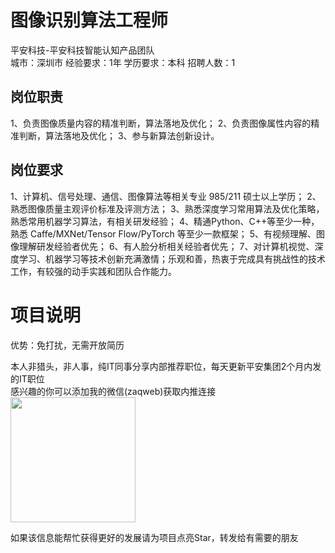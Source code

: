 # 图像识别算法工程师
平安科技-平安科技智能认知产品团队  
城市：深圳市 经验要求：1年 学历要求：本科  招聘人数：1

## 岗位职责
1、负责图像质量内容的精准判断，算法落地及优化；
 2、负责图像属性内容的精准判断，算法落地及优化；
 3、参与新算法创新设计。

## 岗位要求
1、计算机、信号处理、通信、图像算法等相关专业 985/211 硕士以上学历；
 2、熟悉图像质量主观评价标准及评测方法；
 3、熟悉深度学习常用算法及优化策略，熟悉常用机器学习算法，有相关研发经验；
 4、精通Python、C++等至少一种，熟悉 Caffe/MXNet/Tensor Flow/PyTorch 等至少一款框架；
 5、有视频理解、图像理解研发经验者优先；
 6、有人脸分析相关经验者优先；
 7、对计算机视觉、深度学习、机器学习等技术创新充满激情；乐观和善，热衷于完成具有挑战性的技术工作，有较强的动手实践和团队合作能力。

# 项目说明

优势：免打扰，无需开放简历

本人非猎头，非人事，纯IT同事分享内部推荐职位，每天更新平安集团2个月内发的IT职位  
感兴趣的你可以添加我的微信(zaqweb)获取内推连接  
<img src="https://github.com/zaqweb/PA-IT-JOBS/blob/master/WechatICode.jpeg"  height="200" width="200">

如果该信息能帮忙获得更好的发展请为项目点亮Star，转发给有需要的朋友




